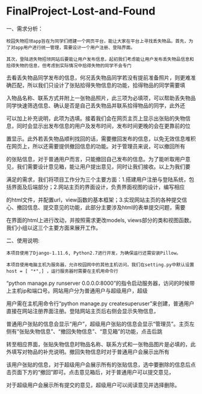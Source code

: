 # FinalProject-Lost-and-Found
一、需求分析：

	校园失物招领app旨在为同学们搭建一个网页平台，能让大家在平台上寻找丢失物品。首先，为了对app用户进行统一管理，需要设计一个用户注册、登陆界面。
  
	其次，登陆进失物招领网站后要能让用户发布信息，起初我们考虑能让用户发布丢失物品信息和拾得失物的信息，但考虑到实际情况中拾得失物的同学不会专门
  
  去看丢失物品同学发布的信息，何况丢失物品同学若没有提前准备照片，则更难准确匹配，所以我们只设计了张贴拾得失物信息的功能，拾得物品的同学需要填
  
  入物品名称、联系方式并附上一张物品照片，此三项为必填项，可以帮助丢失物品同学快速筛选信息、确认是否是自己丢失物品并联系拾得物品的同学，此外还
  
  可以加上补充说明，此项为选填。接着我们会在网页主页上显示出张贴的失物信息，同时会显示出发布信息的用户及发布时间，发布时间更晚的会在更靠前的位
  
  置显示。此外若丢失物品顺利找回的话，需要撤回发布的信息，以免无效信息堆积在网页上，所以还需要提供撤回信息的功能。对于管理员来说，可以撤回所有
  
  的张贴信息，对于普通用户而言，只能撤回自己发布的信息。为了能听取用户意见，我们需要设计意见箱，能让用户提出意见，同时让我们接收。以上为我们要
  
  满足的需求，我们将项目工作分为三个主要方面：1.搭建用户注册与登陆系统，包括界面及后端部分；2.网站主页的界面设计，负责界面视图的设计，编写相应
  
  的html文件，并配置url，view函数的基本框架；3.实现网站主页的各种提交信心、撤回信息、提交意见的功能，此部分主要涉及html的表单提交问题，需要
  
  在界面的html上进行改动，并按照需求更改models, views部分的类和视图函数。我们小组以这三个主要方面来展开工作。

二、使用说明:

	本项目使用了Django-1.11.6, Python2.7进行开发，为确保运行还需安装Pillow。
  
	本项目使用电脑主机为服务器，允许校园网中的其他主机访问，我们在setting.py中默认设置host = [ "*",] ，运行服务器时需要在主机用命令行
  
  “python manage.py runserver 0.0.0.0:8000”的指令启动服务器，访问的时候带上主机ip和端口号。网站用户分为普通用户与超级用户，超级
  
  用户需在主机用命令行“python manage.py createsuperuser”来创建，普通用户直接在网站注册界面注册。登陆网站主页后右侧会显示失物信息，
  
  普通用户张贴的信息会显示“用户”，超级用户张贴的信息会显示“管理员”。主页左侧有“张贴失物信息”、“撤回失物信息”、“意见箱”的功能，点击后跳
  
  转至相应界面，张贴失物信息时物品名称、联系方式和一张物品图片是必填的，此外填写对物品的补充说明。撤回失物信息时对于普通用户会展示出所有
  
  该用户张贴的信息，对于超级用户会展示所有的张贴信息，选中要删除的信息后点击页面下方的“撤回”即可。点击意见箱后，对于普通用户可以提交意见，
  
  对于超级用户会展示所有提交的意见，超级用户可以阅读意见并选择删除。
	
